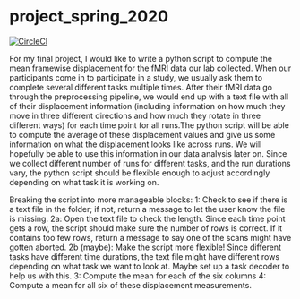 # project_spring_2020

[![CircleCI](https://circleci.com/gh/biof309/project_spring_2020/tree/master.svg?style=shield)](https://circleci.com/gh/biof309/project_spring_2020/tree/master)


For my final project, I would like to write a python script to compute the mean framewise displacement for the fMRI data our lab collected. When our participants come in to participate in a study, we usually ask them to complete several different tasks multiple times. After their fMRI data go through the preprocessing pipeline, we would end up with a text file with all of their displacement information (including information on how much they move in three different directions and how much they rotate in three different ways) for each time point for all runs.The python script will be able to compute the average of these displacement values and give us some information on what the displacement looks like across runs. We will hopefully be able to use this information in our data analysis later on. Since we collect different number of runs for different tasks, and the run durations vary, the python script should be flexible enough to adjust accordingly depending on what task it is working on. 

Breaking the script into more manageable blocks:
1: Check to see if there is a text file in the folder; if not, return a message to let the user know the file is missing. 
2a: Open the text file to check the length. Since each time point gets a row, the script should make sure the number of rows is correct. If it contains too few rows, return a message to say one of the scans might have gotten aborted. 
2b (maybe): Make the script more flexible! Since different tasks have different time durations, the text file might have different rows depending on what task we want to look at. Maybe set up a task decoder to help us with this. 
3: Compute the mean for each of the six columns 
4: Compute a mean for all six of these displacement measurements. 
